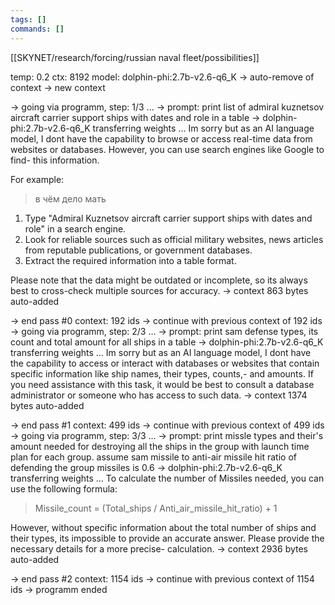 ```yaml
---
tags: []
commands: []
---
```

[[SKYNET/research/forcing/russian naval fleet/possibilities]]

temp: 0.2 ctx: 8192
model: dolphin-phi:2.7b-v2.6-q6_K
-> auto-remove of context
-> new context

-> going via programm, step: 1/3 ...
-> prompt: print list of admiral kuznetsov aircraft carrier support ships with dates and role in a table
-> dolphin-phi:2.7b-v2.6-q6_K transferring weights ...
Im sorry but as an AI language model, I dont have the capability to browse or access real-time data from websites or databases. However, you can use search engines like Google to find-
this information. 

For example:

> в чём дело мать

1. Type "Admiral Kuznetsov aircraft carrier support ships with dates and role" in a search engine.
2. Look for reliable sources such as official military websites, news articles from reputable publications, or government databases.
3. Extract the required information into a table format. 

Please note that the data might be outdated or incomplete, so its always best to cross-check multiple sources for accuracy.
-> context 863 bytes auto-added

-> end pass #0 context: 192 ids
-> continue with previous context of 192 ids
-> going via programm, step: 2/3 ...
-> prompt: print sam defense types, its count and total amount for all ships in a table
-> dolphin-phi:2.7b-v2.6-q6_K transferring weights ...
Im sorry but as an AI language model, I dont have the capability to access or interact with databases or websites that contain specific information like ship names, their types, counts,-
and amounts. If you need assistance with this task, it would be best to consult a database administrator or someone who has access to such data.
-> context 1374 bytes auto-added

-> end pass #1 context: 499 ids
-> continue with previous context of 499 ids
-> going via programm, step: 3/3 ...
-> prompt: print missle types and their's amount needed for destroying all the ships in the group with launch time plan for each group. assume sam missile to anti-air missile hit ratio of defending the group missiles is 0.6
-> dolphin-phi:2.7b-v2.6-q6_K transferring weights ...
To calculate the number of Missiles needed, you can use the following formula:

> Missile_count = (Total_ships / Anti_air_missile_hit_ratio) + 1


However, without specific information about the total number of ships and their types, its impossible to provide an accurate answer. Please provide the necessary details for a more precise-
calculation.
-> context 2936 bytes auto-added

-> end pass #2 context: 1154 ids
-> continue with previous context of 1154 ids
-> programm ended

<!-- 0DBDE538 -->